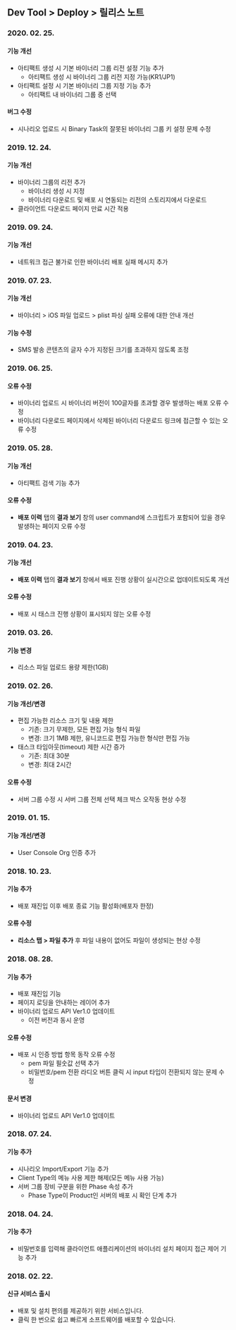 ## Dev Tool > Deploy > 릴리스 노트

### 2020. 02. 25.
#### 기능 개선
* 아티팩트 생성 시 기본 바이너리 그룹 리전 설정 기능 추가
    * 아티팩트 생성 시 바이너리 그룹 리전 지정 가능(KR1/JP1)
* 아티팩트 설정 시 기본 바이너리 그룹 지정 기능 추가
    * 아티팩트 내 바이너리 그룹 중 선택
#### 버그 수정
* 시나리오 업로드 시 Binary Task의 잘못된 바이너리 그룹 키 설정 문제 수정

### 2019. 12. 24.
#### 기능 개선
* 바이너리 그룹의 리전 추가
    * 바이너리 생성 시 지정
    * 바이너리 다운로드 및 배포 시 연동되는 리전의 스토리지에서 다운로드
* 클라이언트 다운로드 페이지 만료 시간 적용

### 2019. 09. 24.
#### 기능 개선
* 네트워크 접근 불가로 인한 바이너리 배포 실패 메시지 추가

### 2019. 07. 23.
#### 기능 개선
* 바이너리 > iOS 파일 업로드 > plist 파싱 실패 오류에 대한 안내 개선
#### 기능 수정
* SMS 발송 콘텐츠의 글자 수가 지정된 크기를 초과하지 않도록 조정

### 2019. 06. 25.
#### 오류 수정
* 바이너리 업로드 시 바이너리 버전이 100글자를 초과할 경우 발생하는 배포 오류 수정
* 바이너리 다운로드 페이지에서 삭제된 바이너리 다운로드 링크에 접근할 수 있는 오류 수정

### 2019. 05. 28.
#### 기능 개선
* 아티팩트 검색 기능 추가

#### 오류 수정
* **배포 이력** 탭의 **결과 보기** 창의 user command에 스크립트가 포함되어 있을 경우 발생하는 페이지 오류 수정

### 2019. 04. 23.
#### 기능 개선
* **배포 이력** 탭의 **결과 보기** 창에서 배포 진행 상황이 실시간으로 업데이트되도록 개선

#### 오류 수정
* 배포 시 태스크 진행 상황이 표시되지 않는 오류 수정

### 2019. 03. 26.
#### 기능 변경
* 리소스 파일 업로드 용량 제한(1GB)

### 2019. 02. 26.
#### 기능 개선/변경
* 편집 가능한 리소스 크기 및 내용 제한 
    * 기존: 크기 무제한, 모든 편집 가능 형식 파일
    * 변경: 크기 1MB 제한, 유니코드로 편집 가능한 형식만 편집 가능
* 태스크 타임아웃(timeout) 제한 시간 증가
    * 기존: 최대 30분
    * 변경: 최대 2시간

#### 오류 수정
* 서버 그룹 수정 시 서버 그룹 전체 선택 체크 박스 오작동 현상 수정

### 2019. 01. 15.
#### 기능 개선/변경
* User Console Org 인증 추가

### 2018. 10. 23.
#### 기능 추가
* 배포 재진입 이후 배포 종료 기능 활성화(배포자 한정)

#### 오류 수정
* **리소스 탭 > 파일 추가** 후 파일 내용이 없어도 파일이 생성되는 현상 수정

### 2018. 08. 28.
#### 기능 추가
* 배포 재진입 기능
* 페이지 로딩을 안내하는 레이어 추가
* 바이너리 업로드 API Ver1.0 업데이트
    * 이전 버전과 동시 운영

#### 오류 수정
* 배포 시 인증 방법 항목 동작 오류 수정
    * pem 파일 필숫값 선택 추가
    * 비밀번호/pem 전환 라디오 버튼 클릭 시 input 타입이 전환되지 않는 문제 수정

#### 문서 변경
* 바이너리 업로드 API Ver1.0 업데이트

### 2018. 07. 24.
#### 기능 추가

* 시나리오 Import/Export 기능 추가
* Client Type의 메뉴 사용 제한 해제(모든 메뉴 사용 가능)
* 서버 그룹 장비 구분을 위한 Phase 속성 추가
    * Phase Type이 Product인 서버의 배포 시 확인 단계 추가

### 2018. 04. 24.
#### 기능 추가

* 비밀번호를 입력해 클라이언트 애플리케이션의 바이너리 설치 페이지 접근 제어 기능 추가

### 2018. 02. 22.
#### 신규 서비스 출시

* 배포 및 설치 편의를 제공하기 위한 서비스입니다.
* 클릭 한 번으로 쉽고 빠르게 소프트웨어를 배포할 수 있습니다.
